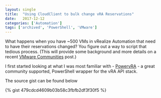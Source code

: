 ```yaml
---
layout: single
title:  "Using CloudClient to bulk change vRA Reservations"
date:   2017-12-12
categories: ['Automation']
tags: ['archived', 'PowerShell', 'VMware']
---
```

What happens when you have ~500 VMs in vRealize Automation that need to have their reservations changed? You figure out a way to script that tedious process. (This will provide some background and more details on a recent [VMware Communities](https://code.vmware.com/forums/5098/vrealize-automation#577825) post.)

I first started looking at what I was most familiar with - [PowervRA](https://github.com/jakkulabs/PowervRA) - a great community supported, PowerShell wrapper for the vRA API stack.

The source gist can be found below

{% gist 479cdcd4609b03b58c3fbfb2df3f30f5 %}

